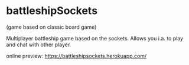 # battleshipSockets
(game based on classic board game) 

Multiplayer battleship game based on the sockets. Allows you i.a. to play and chat with other player.

online preview: https://battleshipsockets.herokuapp.com/
